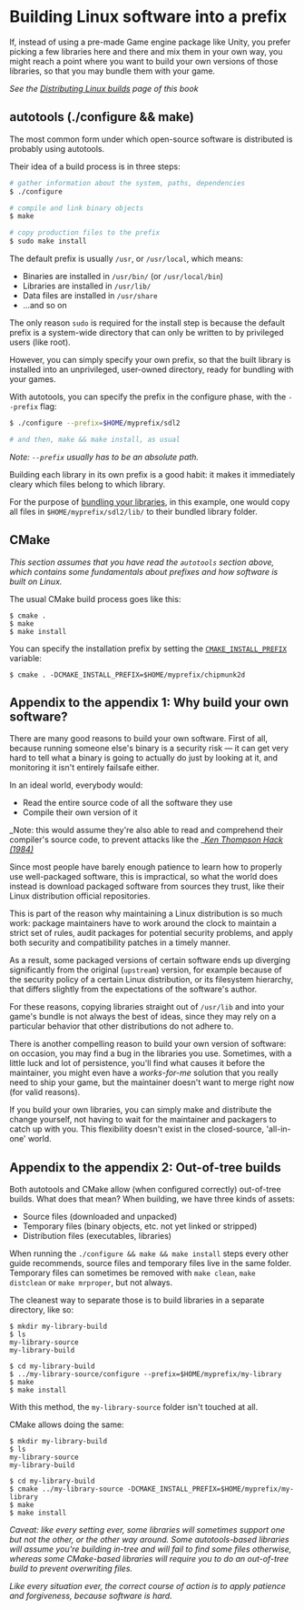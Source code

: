 # Building Linux software into a prefix

If, instead of using a pre-made Game engine package like Unity, you prefer picking a few libraries here and there and mix them in your own way, you might reach a point where you want to build your own versions of those libraries, so that you may bundle them with your game.

_See the _[_Distributing Linux builds_](../integrating/platforms/linux.md)_ page of this book_

## autotools \(./configure && make\)

The most common form under which open-source software is distributed is probably using autotools.

Their idea of a build process is in three steps:

```bash
# gather information about the system, paths, dependencies
$ ./configure

# compile and link binary objects
$ make

# copy production files to the prefix
$ sudo make install
```

The default prefix is usually `/usr`, or `/usr/local`, which means:

* Binaries are installed in `/usr/bin/` \(or `/usr/local/bin`\)
* Libraries are installed in `/usr/lib/`
* Data files are installed in `/usr/share`
* ...and so on

The only reason `sudo` is required for the install step is because the default prefix is a system-wide directory that can only be written to by privileged users \(like root\).

However, you can simply specify your own prefix, so that the built library is installed into an unprivileged, user-owned directory, ready for bundling with your games.

With autotools, you can specify the prefix in the configure phase, with the `--prefix` flag:

```bash
$ ./configure --prefix=$HOME/myprefix/sdl2

# and then, make && make install, as usual
```

_Note: _`--prefix`_ usually has to be an absolute path._

Building each library in its own prefix is a good habit: it makes it immediately cleary which files belong to which library.

For the purpose of [bundling your libraries](../integrating/platforms/linux.md), in this example, one would copy all files in `$HOME/myprefix/sdl2/lib/` to their bundled library folder.

## CMake

_This section assumes that you have read the _`autotools`_ section above, which contains some fundamentals about prefixes and how software is built on Linux._

The usual CMake build process goes like this:

```
$ cmake .
$ make
$ make install
```

You can specify the installation prefix by setting the [`CMAKE_INSTALL_PREFIX`](https://cmake.org/cmake/help/v3.0/variable/CMAKE_INSTALL_PREFIX.html) variable:

```
$ cmake . -DCMAKE_INSTALL_PREFIX=$HOME/myprefix/chipmunk2d
```

## Appendix to the appendix 1: Why build your own software?

There are many good reasons to build your own software. First of all, because running someone else's binary is a security risk — it can get very hard  to tell what a binary is going to actually do just by looking at it, and monitoring it isn't entirely failsafe either.

In an ideal world, everybody would:

* Read the entire source code of all the software they use
* Compile their own version of it

_Note: this would assume they're also able to read and comprehend their compiler's source code, to prevent attacks like the _[_Ken Thompson Hack \(1984\)_](http://programmers.stackexchange.com/questions/184874/is-ken-thompsons-compiler-hack-still-a-threat)

Since most people have barely enough patience to learn how to properly use well-packaged software, this is impractical, so what the world does instead is download packaged software from sources they trust, like their Linux distribution official repositories.

This is part of the reason why maintaining a Linux distribution is so much work: package maintainers have to work around the clock to maintain a strict set of rules, audit packages for potential security problems, and apply both security and compatibility patches in a timely manner.

As a result, some packaged versions of certain software ends up diverging significantly from the original \(`upstream`\) version, for example because of the security policy of a certain Linux distribution, or its filesystem hierarchy, that differs slightly from the expectations of the software's author.

For these reasons, copying libraries straight out of `/usr/lib` and into your game's bundle is not always the best of ideas, since they may rely on a particular behavior that other distributions do not adhere to.

There is another compelling reason to build your own version of software: on occasion, you may find a bug in the libraries you use. Sometimes, with a little luck and lot of persistence, you'll find what causes it before the maintainer, you might even have a _works-for-me_ solution that you really need to ship your game, but the maintainer doesn't want to merge right now \(for valid reasons\).

If you build your own libraries, you can simply make and distribute the change yourself, not having to wait for the maintainer and packagers to catch up with you. This flexibility doesn't exist in the closed-source, 'all-in-one' world.

## Appendix to the appendix 2: Out-of-tree builds

Both autotools and CMake allow \(when configured correctly\) out-of-tree builds. What does that mean? When building, we have three kinds of assets:

* Source files \(downloaded and unpacked\)
* Temporary files \(binary objects, etc. not yet linked or stripped\)
* Distribution files \(executables, libraries\)

When running the `./configure && make && make install` steps every other guide recommends, source files and temporary files live in the same folder. Temporary files can sometimes be removed with `make clean`, `make distclean` or `make mrproper`, but not always.

The cleanest way to separate those is to build libraries in a separate directory, like so:

```
$ mkdir my-library-build
$ ls
my-library-source
my-library-build

$ cd my-library-build
$ ../my-library-source/configure --prefix=$HOME/myprefix/my-library
$ make
$ make install
```

With this method, the `my-library-source` folder isn't touched at all.

CMake allows doing the same:

```
$ mkdir my-library-build
$ ls
my-library-source
my-library-build

$ cd my-library-build
$ cmake ../my-library-source -DCMAKE_INSTALL_PREFIX=$HOME/myprefix/my-library
$ make
$ make install
```

_Caveat: like every setting ever, some libraries will sometimes support one but not the other, or the other way around. Some autotools-based libraries will assume  you're building in-tree and will fail to find some files otherwise,  
whereas some CMake-based libraries will require you to  do an out-of-tree build to prevent overwriting files._

_Like every situation ever, the correct course of action is to apply patience and forgiveness, because software is hard._

